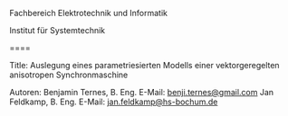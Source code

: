 Fachbereich Elektrotechnik und Informatik

Institut für Systemtechnik



====

Title:
Auslegung eines parametriesierten Modells einer vektorgeregelten anisotropen Synchronmaschine

Autoren:
Benjamin Ternes, B. Eng.	E-Mail: benji.ternes@gmail.com
Jan Feldkamp, B. Eng.		E-Mail: jan.feldkamp@hs-bochum.de